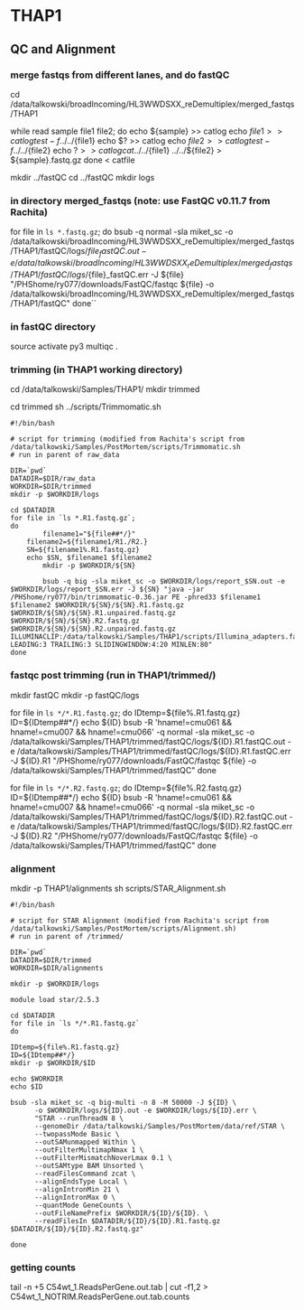 # THAP1
## QC and Alignment

### merge fastqs from different lanes, and do fastQC

cd /data/talkowski/broadIncoming/HL3WWDSXX_reDemultiplex/merged_fastqs/THAP1

while read sample file1 file2; do
echo ${sample} >> catlog
echo ${file1} >> catlog
test -f ../../${file1}
echo $? >> catlog
echo ${file2} >> catlog
test -f ../../${file2}
echo $? >> catlog
cat ../../${file1} ../../${file2} > ${sample}.fastq.gz
done < catfile

mkdir ../fastQC
cd ../fastQC
mkdir logs

### in directory merged_fastqs (note: use FastQC v0.11.7 from Rachita)

for file in `ls *.fastq.gz`; do
bsub -q normal -sla miket_sc -o /data/talkowski/broadIncoming/HL3WWDSXX_reDemultiplex/merged_fastqs/THAP1/fastQC/logs/${file}_fastQC.out -e /data/talkowski/broadIncoming/HL3WWDSXX_reDemultiplex/merged_fastqs/THAP1/fastQC/logs/${file}_fastQC.err -J ${file} "/PHShome/ry077/downloads/FastQC/fastqc ${file} -o /data/talkowski/broadIncoming/HL3WWDSXX_reDemultiplex/merged_fastqs/THAP1/fastQC"
done``

### in fastQC directory

source activate py3
multiqc .

### trimming (in THAP1 working directory)

cd /data/talkowski/Samples/THAP1/
mkdir trimmed

cd trimmed
sh ../scripts/Trimmomatic.sh

```
#!/bin/bash

# script for trimming (modified from Rachita's script from /data/talkowski/Samples/PostMortem/scripts/Trimmomatic.sh
# run in parent of raw_data

DIR=`pwd`
DATADIR=$DIR/raw_data
WORKDIR=$DIR/trimmed
mkdir -p $WORKDIR/logs

cd $DATADIR
for file in `ls *.R1.fastq.gz`;
do
        filename1="${file##*/}"    
	filename2=${filename1/R1./R2.}
	SN=${filename1%.R1.fastq.gz}
	echo $SN, $filename1 $filename2
        mkdir -p $WORKDIR/${SN}

        bsub -q big -sla miket_sc -o $WORKDIR/logs/report_$SN.out -e $WORKDIR/logs/report_$SN.err -J ${SN} "java -jar /PHShome/ry077/bin/trimmomatic-0.36.jar PE -phred33 $filename1 $filename2 $WORKDIR/${SN}/${SN}.R1.fastq.gz $WORKDIR/${SN}/${SN}.R1.unpaired.fastq.gz $WORKDIR/${SN}/${SN}.R2.fastq.gz $WORKDIR/${SN}/${SN}.R2.unpaired.fastq.gz ILLUMINACLIP:/data/talkowski/Samples/THAP1/scripts/Illumina_adapters.fa:2:30:10 LEADING:3 TRAILING:3 SLIDINGWINDOW:4:20 MINLEN:80"
done
```

### fastqc post trimming (run in THAP1/trimmed/)

mkdir fastQC
mkdir -p fastQC/logs

for file in `ls */*.R1.fastq.gz`; do
IDtemp=${file%.R1.fastq.gz}
ID=${IDtemp##*/}
echo ${ID}
bsub -R 'hname!=cmu061 && hname!=cmu007 && hname!=cmu066' -q normal -sla miket_sc -o /data/talkowski/Samples/THAP1/trimmed/fastQC/logs/${ID}.R1.fastQC.out -e /data/talkowski/Samples/THAP1/trimmed/fastQC/logs/${ID}.R1.fastQC.err -J ${ID}.R1 "/PHShome/ry077/downloads/FastQC/fastqc ${file} -o /data/talkowski/Samples/THAP1/trimmed/fastQC"
done

for file in `ls */*.R2.fastq.gz`; do
IDtemp=${file%.R2.fastq.gz}
ID=${IDtemp##*/}
echo ${ID}
bsub -R 'hname!=cmu061 && hname!=cmu007 && hname!=cmu066' -q normal -sla miket_sc -o /data/talkowski/Samples/THAP1/trimmed/fastQC/logs/${ID}.R2.fastQC.out -e /data/talkowski/Samples/THAP1/trimmed/fastQC/logs/${ID}.R2.fastQC.err -J ${ID}.R2 "/PHShome/ry077/downloads/FastQC/fastqc ${file} -o /data/talkowski/Samples/THAP1/trimmed/fastQC"
done

### alignment

mkdir -p THAP1/alignments
sh scripts/STAR_Alignment.sh

```
#!/bin/bash

# script for STAR Alignment (modified from Rachita's script from /data/talkowski/Samples/PostMortem/scripts/Alignment.sh)
# run in parent of /trimmed/

DIR=`pwd`
DATADIR=$DIR/trimmed
WORKDIR=$DIR/alignments

mkdir -p $WORKDIR/logs

module load star/2.5.3

cd $DATADIR
for file in `ls */*.R1.fastq.gz`
do

IDtemp=${file%.R1.fastq.gz}
ID=${IDtemp##*/}
mkdir -p $WORKDIR/$ID

echo $WORKDIR
echo $ID

bsub -sla miket_sc -q big-multi -n 8 -M 50000 -J ${ID} \
      -o $WORKDIR/logs/${ID}.out -e $WORKDIR/logs/${ID}.err \
      "STAR --runThreadN 8 \
      --genomeDir /data/talkowski/Samples/PostMortem/data/ref/STAR \
      --twopassMode Basic \
      --outSAMunmapped Within \
      --outFilterMultimapNmax 1 \
      --outFilterMismatchNoverLmax 0.1 \
      --outSAMtype BAM Unsorted \
      --readFilesCommand zcat \
      --alignEndsType Local \
      --alignIntronMin 21 \
      --alignIntronMax 0 \
      --quantMode GeneCounts \
      --outFileNamePrefix $WORKDIR/${ID}/${ID}. \
      --readFilesIn $DATADIR/${ID}/${ID}.R1.fastq.gz $DATADIR/${ID}/${ID}.R2.fastq.gz"
    
done
```

### getting counts

tail -n +5 C54wt_1.ReadsPerGene.out.tab | cut -f1,2 > C54wt_1_NOTRIM.ReadsPerGene.out.tab.counts
